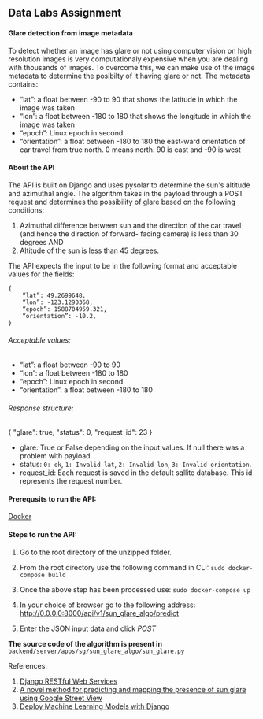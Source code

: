 Data Labs Assignment
--------------------

#### Glare detection from image metadata

To detect whether an image has glare or not using computer vision on high resolution images is very computationaly expensive when you are dealing with thousands of images.
To overcome this, we can make use of the image metadata to determine the posibilty of it having glare or not.
The metadata contains:

- “lat”: a float between -90 to 90 that shows the latitude in which the image was taken
- “lon”: a float between -180 to 180 that shows the longitude in which the image was taken
- “epoch”: Linux epoch in second
- “orientation”: a float between -180 to 180 the east-ward orientation of car travel from true
north. 0 means north. 90 is east and -90 is west

#### About the API

The API is built on Django and uses pysolar to determine the sun's altitude and azimuthal angle. The algorithm takes in the payload through a POST request and determines the possibility of glare based on the following conditions:

1. Azimuthal difference between sun and the direction of the car travel (and hence the
direction of forward- facing camera) is less than 30 degrees AND
2. Altitude of the sun is less than 45 degrees.

The API expects the input to be in the following format and acceptable values for the fields:

```
{
	“lat”: 49.2699648,
	“lon”: -123.1290368,
	“epoch”: 1588704959.321,
	“orientation”: -10.2,
}
```

###### Acceptable values:

- “lat”: a float between -90 to 90 
- “lon”: a float between -180 to 180
- “epoch”: Linux epoch in second
- “orientation”: a float between -180 to 180 

###### Response structure:

{
    "glare": true,
    "status": 0,
    "request_id": 23
}

- glare: True or False depending on the input values. If null there was a problem with payload.
- status: ```0: ok```, ```1: Invalid lat```, ```2: Invalid lon```, ```3: Invalid orientation```.
- request_id: Each request is saved in the default sqllite database. This id represents the request number.


#### Prerequsits to run the API:
[Docker](https://www.docker.com/products/docker-desktop)

#### Steps to run the API:

1. Go to the root directory of the unzipped folder.

2. From the root directory use the following command in CLI: ```sudo docker-compose build```

3. Once the above step has been processed use: ```sudo docker-compose up```

4. In your choice of browser go to the following address: <http://0.0.0.0:8000/api/v1/sun_glare_algo/predict>

5. Enter the JSON input data and click _POST_

**The source code of the algorithm is present in** ```backend/server/apps/sg/sun_glare_algo/sun_glare.py```


References:
1. [Django RESTful Web Services](https://learning.oreilly.com/library/view/django-restful-web/9781788833929/)
2. [A novel method for predicting and mapping the presence of sun glare using Google Street View](https://arxiv.org/pdf/1808.04436.pdf)
3. [Deploy Machine Learning Models with Django](https://www.deploymachinelearning.com/#introduction)




